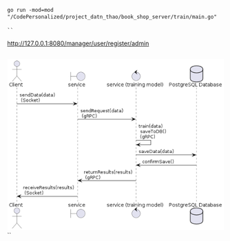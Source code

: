 ```

go run -mod=mod "/CodePersonalized/project_datn_thao/book_shop_server/train/main.go"

``

```
http://127.0.0.1:8080/manager/user/register/admin
```
```
![alt text](history_sell_cart.png)
``